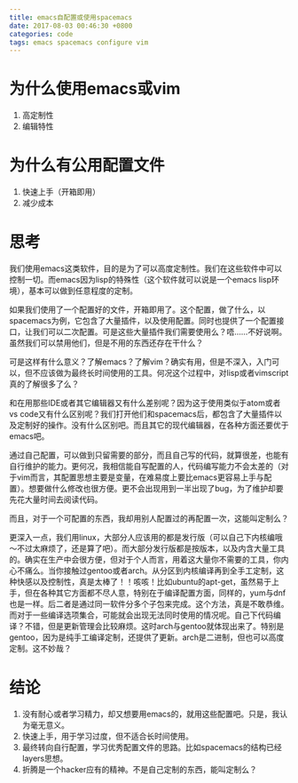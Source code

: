 ```yaml
---
title: emacs自配置或使用spacemacs
date: 2017-08-03 00:46:30 +0800
categories: code
tags: emacs spacemacs configure vim
---
```


# 为什么使用emacs或vim

1. 高定制性
2. 编辑特性

# 为什么有公用配置文件

1. 快速上手（开箱即用）
2. 减少成本

# 思考

我们使用emacs这类软件，目的是为了可以高度定制性。我们在这些软件中可以控制一切。而emacs因为lisp的特殊性（这个软件就可以说是一个emacs lisp环境），基本可以做到任意程度的定制。

如果我们使用了一个配置好的文件，开箱即用了。这个配置，做了什么，以spacemacs为例，它包含了大量插件，以及使用配置。同时也提供了一个配置接口，让我们可以二次配置。可是这些大量插件我们需要使用么？唔……不好说啊。虽然我们可以禁用他们，但是不用的东西还存在干什么？

可是这样有什么意义？了解emacs？了解vim？确实有用，但是不深入，入门可以，但不应该做为最终长时间使用的工具。何况这个过程中，对lisp或者vimscript真的了解很多了么？

和在用那些IDE或者其它编辑器又有什么差别呢？因为这于使用类似于atom或者vs code又有什么区别呢？我们打开他们和spacemacs后，都包含了大量插件以及定制好的操作。没有什么区别吧。而且其它的现代编辑器，在各种方面还要优于emacs吧。

通过自己配置，可以做到只留需要的部分，而且自己写的代码，就算很差，也能有自行维护的能力。更何况，我相信能自写配置的人，代码编写能力不会太差的（对于vim而言，其配置思想主要是变量，在难易度上要比emacs更容易上手与配置）。想要做什么修改也很方便。更不会出现用到一半出现了bug，为了维护却要先花大量时间去阅读代码。

而且，对于一个可配置的东西，我却用别人配置过的再配置一次，这能叫定制么？

更深入一点，我们用linux，大部分人应该用的都是发行版（可以自己下内核编哦～不过太麻烦了，还是算了吧）。而大部分发行版都是按版本，以及内含大量工具的。确实在生产中会很方便，但对于个人而言，用着这大量你不需要的工具，你内心不痛么。当你接触过gentoo或者arch。从分区到内核编译再到全手工定制，这种快感以及控制性，真是太棒了！！咳咳！比如ubuntu的apt-get，虽然易于上手，但在各种其它方面都不尽人意，特别在于编译配置方面，同样的，yum与dnf也是一样。后二者是通过同一软件分多个子包来完成。这个方法，真是不敢恭维。而对于一些编译选项集合，可能就会出现无法同时使用的情况呢。自己下代码编译？不错，但是更新管理会比较麻烦。这时arch与gentoo就体现出来了。特别是gentoo，因为是纯手工编译定制，还提供了更新。arch是二进制，但也可以高度定制。这不妙哉？

# 结论

1. 没有耐心或者学习精力，却又想要用emacs的，就用这些配置吧。只是，我认为毫无意义。
2. 快速上手，用于学习过度，但不适合长时间使用。
3. 最终转向自行配置，学习优秀配置文件的思路。比如spacemacs的结构已经layers思想。
4. 折腾是一个hacker应有的精神。不是自己定制的东西，能叫定制么？


